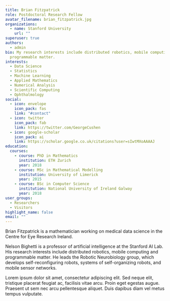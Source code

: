 ```yaml
---
title: Brian Fitzpatrick
role: Postdoctoral Research Fellow
avatar_filename: brian_fitzpatrick.jpg
organizations:
  - name: Stanford University
    url: ""
superuser: true
authors:
  - admin
bio: My research interests include distributed robotics, mobile computing and
  programmable matter.
interests:
  - Data Science
  - Statistics
  - Machine Learning
  - Applied Mathematics
  - Numerical Analysis
  - Scientific Computing
  - Ophthalmology
social:
  - icon: envelope
    icon_pack: fas
    link: "#contact"
  - icon: twitter
    icon_pack: fab
    link: https://twitter.com/GeorgeCushen
  - icon: google-scholar
    icon_pack: ai
    link: https://scholar.google.co.uk/citations?user=sIwtMXoAAAAJ
education:
  courses:
    - course: PhD in Mathematics
      institution: ETH Zurich
      year: 2018
    - course: MSc in Mathematical Modelling
      institution: University of Limerick
      year: 2015
    - course: BSc in Computer Science
      institution: National University of Ireland Galway
      year: 2018
user_groups:
  - Researchers
  - Visitors
highlight_name: false
email: ""
---
```

Brian Fitzpatrick is a mathematician working on medical data science in the Centre for Eye Research Ireland.

Nelson Bighetti is a professor of artificial intelligence at the Stanford AI Lab. His research interests include distributed robotics, mobile computing and programmable matter. He leads the Robotic Neurobiology group, which develops self-reconfiguring robots, systems of self-organizing robots, and mobile sensor networks.

Lorem ipsum dolor sit amet, consectetur adipiscing elit. Sed neque elit, tristique placerat feugiat ac, facilisis vitae arcu. Proin eget egestas augue. Praesent ut sem nec arcu pellentesque aliquet. Duis dapibus diam vel metus tempus vulputate.